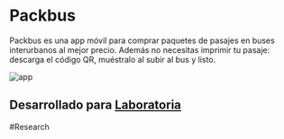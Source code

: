 # Packbus

Packbus es una app móvil para comprar paquetes de pasajes en buses interurbanos al mejor precio. Además no necesitas imprimir tu pasaje: descarga el código QR, muéstralo al subir al bus y listo.

![app](https://user-images.githubusercontent.com/32284471/37967872-028f46fa-31a3-11e8-84df-0b90acd3a4e3.jpg)

## Desarrollado para [Laboratoria](http://laboratoria.la)

#Research

